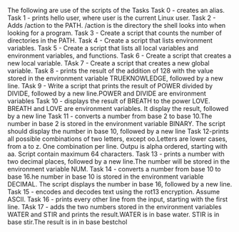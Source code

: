 The following are use of the scripts of the Tasks
Task 0 -  creates an alias.
Task 1 - prints hello user, where user is the current Linux user.
Task 2 - Adds /action to the PATH. /action is the directory the shell looks into when looking for a program.
Task 3 - Create a script that counts the number of directories in the PATH.
Task 4 - Create a script that lists environment variables.
Task 5 - Create a script that lists all local variables and environment variables, and functions.
Task 6 - Create a script that creates a new local variable.
TAsk 7 - Create a script that creates a new global variable.
Task 8 - prints the result of the addition of 128 with the value stored in the environment variable TRUEKNOWLEDGE, followed by a new line.
TAsk 9 - Write a script that prints the result of POWER divided by DIVIDE, followed by a new line.POWER and DIVIDE are environment variables
Task 10 - displays the result of BREATH to the power LOVE. BREATH and LOVE are environment variables. It display the result, followed by a new line
Task 11 - converts a number from base 2 to base 10.The number in base 2 is stored in the environment variable BINARY. The script should display the number in base 10, followed by a new line
Task 12-prints all possible combinations of two letters, except oo.Letters are lower cases, from a to z. One combination per line. Outpu is alpha ordered, starting with aa. Script contain maximum 64 characters.
Task 13 - prints a number with two decimal places, followed by a new line.The number will be stored in the environment variable NUM.
Task 14 - converts a number from base 10 to base 16.he number in base 10 is stored in the environment variable DECIMAL. The script displays the number in base 16, followed by a new line.
Task 15 - encodes and decodes text using the rot13 encryption. Assume ASCII.
Task 16 - prints every other line from the input, starting with the first line.
TAsk 17 - adds the two numbers stored in the environment variables WATER and STIR and prints the result.WATER is in base water. STIR is in base stir.The result is in in base bestchol
